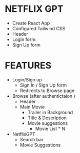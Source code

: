 # NETFLIX GPT

- Create React App
- Configured Tailwind CSS
- Header
- Login form
- Sign Up form



 

# FEATURES
- Login/Sign up
    - Sign In / Sign Up form
    - Redirects to Browse page
- Browse (after authentictaion )
    - Header
    -  Main Movie
        - Trailer in Background
        - Title & Description 
        - Movie suggestions
            - Movie List * N 
- NetflixGPT
    - Search bar
    - Movie Suggestions